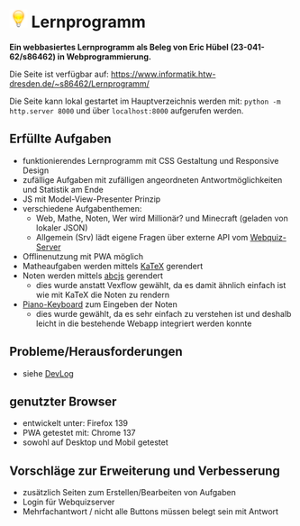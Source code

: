 
# ![Icon](images/icon_32.png)  Lernprogramm
**Ein webbasiertes Lernprogramm als Beleg von Eric Hübel (23-041-62/s86462) in Webprogrammierung.** 

Die Seite ist verfügbar auf: https://www.informatik.htw-dresden.de/~s86462/Lernprogramm/

Die Seite kann lokal gestartet im Hauptverzeichnis werden mit: ```python -m http.server 8000``` und über ```localhost:8000``` aufgerufen werden.

## Erfüllte Aufgaben

- funktionierendes Lernprogramm mit CSS Gestaltung und Responsive Design
- zufällige Aufgaben mit zufälligen angeordneten Antwortmöglichkeiten und Statistik am Ende
- JS mit Model-View-Presenter Prinzip
- verschiedene Aufgabenthemen: 
  - Web, Mathe, Noten, Wer wird Millionär? und Minecraft (geladen von lokaler JSON)
  - Allgemein (Srv) lädt eigene Fragen über externe API vom [Webquiz-Server](https://github.com/swsms/web-quiz-engine)
- Offlinenutzung mit PWA möglich
- Matheaufgaben werden mittels [KaTeX](https://katex.org/) gerendert
- Noten werden mittels [abcjs](https://www.abcjs.net/) gerendert
  - dies wurde anstatt Vexflow gewählt, da es damit ähnlich einfach ist wie mit KaTeX die Noten zu rendern
- [Piano-Keyboard](https://github.com/pncsoares/piano) zum Eingeben der Noten
  - dies wurde gewählt, da es sehr einfach zu verstehen ist und deshalb leicht in die bestehende Webapp integriert werden konnte

## Probleme/Herausforderungen

- siehe [DevLog](docs/DevLog.md)

## genutzter Browser

- entwickelt unter: Firefox 139
- PWA getestet mit: Chrome 137
- sowohl auf Desktop und Mobil getestet

## Vorschläge zur Erweiterung und Verbesserung

- zusätzlich Seiten zum Erstellen/Bearbeiten von Aufgaben
- Login für Webquizserver
- Mehrfachantwort / nicht alle Buttons müssen belegt sein mit Antwort